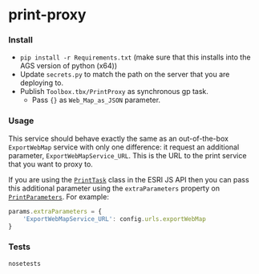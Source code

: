 # print-proxy

### Install
- `pip install -r Requirements.txt` (make sure that this installs into the AGS version of python (x64))
- Update `secrets.py` to match the path on the server that you are deploying to.
- Publish `Toolbox.tbx/PrintProxy` as synchronous gp task.
    - Pass `{}` as `Web_Map_as_JSON` parameter.

### Usage
This service should behave exactly the same as an out-of-the-box `ExportWebMap` service with only one difference: it request an additional parameter, `ExportWebMapService_URL`. This is the URL to the print service that you want to proxy to.

If you are using the [`PrintTask`](https://developers.arcgis.com/javascript/jsapi/printtask-amd.html) class in the ESRI JS API then you can pass this additional parameter using the `extraParameters` property on [`PrintParameters`](https://developers.arcgis.com/javascript/jsapi/printparameters-amd.html#extraparameters). For example:
```js
params.extraParameters = {
    'ExportWebMapService_URL': config.urls.exportWebMap
}
```

### Tests
`nosetests`
